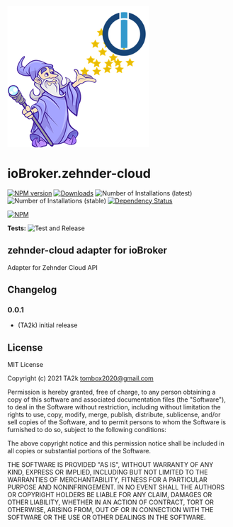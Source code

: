 ![Logo](admin/zehnder-cloud.png)
# ioBroker.zehnder-cloud

[![NPM version](https://img.shields.io/npm/v/iobroker.zehnder-cloud.svg)](https://www.npmjs.com/package/iobroker.zehnder-cloud)
[![Downloads](https://img.shields.io/npm/dm/iobroker.zehnder-cloud.svg)](https://www.npmjs.com/package/iobroker.zehnder-cloud)
![Number of Installations (latest)](https://iobroker.live/badges/zehnder-cloud-installed.svg)
![Number of Installations (stable)](https://iobroker.live/badges/zehnder-cloud-stable.svg)
[![Dependency Status](https://img.shields.io/david/TA2k/iobroker.zehnder-cloud.svg)](https://david-dm.org/TA2k/iobroker.zehnder-cloud)

[![NPM](https://nodei.co/npm/iobroker.zehnder-cloud.png?downloads=true)](https://nodei.co/npm/iobroker.zehnder-cloud/)

**Tests:** ![Test and Release](https://github.com/TA2k/ioBroker.zehnder-cloud/workflows/Test%20and%20Release/badge.svg)

## zehnder-cloud adapter for ioBroker

Adapter for Zehnder Cloud API

## Changelog

### 0.0.1
* (TA2k) initial release

## License
MIT License

Copyright (c) 2021 TA2k <tombox2020@gmail.com>

Permission is hereby granted, free of charge, to any person obtaining a copy
of this software and associated documentation files (the "Software"), to deal
in the Software without restriction, including without limitation the rights
to use, copy, modify, merge, publish, distribute, sublicense, and/or sell
copies of the Software, and to permit persons to whom the Software is
furnished to do so, subject to the following conditions:

The above copyright notice and this permission notice shall be included in all
copies or substantial portions of the Software.

THE SOFTWARE IS PROVIDED "AS IS", WITHOUT WARRANTY OF ANY KIND, EXPRESS OR
IMPLIED, INCLUDING BUT NOT LIMITED TO THE WARRANTIES OF MERCHANTABILITY,
FITNESS FOR A PARTICULAR PURPOSE AND NONINFRINGEMENT. IN NO EVENT SHALL THE
AUTHORS OR COPYRIGHT HOLDERS BE LIABLE FOR ANY CLAIM, DAMAGES OR OTHER
LIABILITY, WHETHER IN AN ACTION OF CONTRACT, TORT OR OTHERWISE, ARISING FROM,
OUT OF OR IN CONNECTION WITH THE SOFTWARE OR THE USE OR OTHER DEALINGS IN THE
SOFTWARE.